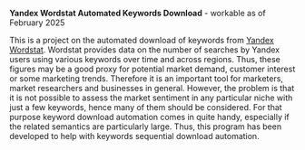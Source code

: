 **Yandex Wordstat Automated Keywords Download** - workable as of February 2025

This is a project on the automated download of keywords from [Yandex Wordstat](https://wordstat.yandex.ru/). Wordstat provides data on the number of searches by Yandex users using various keywords over time and across regions. Thus, these figures may be a good proxy for potential market demand, customer interest or some marketing trends. Therefore it is an important tool for marketers, market researchers and businesses in general. However, the problem is that it is not possible to assess the market sentiment in any particular niche with just a few keywords, hence many of them should be considered. For that purpose keyword download automation comes in quite handy, especially if the related semantics are particularly large. Thus, this program has been developed to help with keywords sequential download automation.
